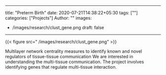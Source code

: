 

---
title: "Preterm Birth"
date: 2020-07-21T14:38:22+05:30
tags: [""]
categories: ["Projects"]
Author: ""
images:
  - /images/research/clust_gene.png
draft: false
---

{{< figure src=" /images/research/clust_gene.png" >}}


Multilayer network centrality measures to identify known and novel regulators of tissue-tissue communication
We are interested in understanding the multi-tissue communication. The project involves identifying genes that regulate multi-tissue interaction.